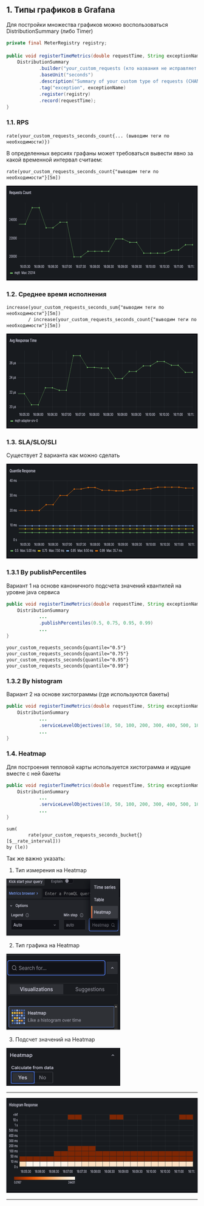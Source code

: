 ## **1. Типы графиков в Grafana**

Для постройки множества графиков можно воспользоваться DistributionSummary (либо Timer) 

```java
private final MeterRegistry registry;

public void registerTimeMetrics(double requestTime, String exceptionName) {
    DistributionSummary
            .builder("your_custom_requests (кто названия не исправляет на более осмысленные тому и оценку выше удв можно и не ставить (c) Jsonон Стетхем)")
            .baseUnit("seconds")
            .description("Summary of your custom type of requests (CHANGE ME PLEASE DON'T COPY PAST AT ALL")
            .tag("exception", exceptionName)
            .register(registry)
            .record(requestTime); 
}
```


### **1.1. RPS**

```text
rate(your_custom_requests_seconds_count{... (выводим теги по необходимости)})
```

В определенных версиях графаны может требоваться вывести явно за какой временной интервал считаем:

```text
rate(your_custom_requests_seconds_count{"выводим теги по необходимости"}[5m])
```

<img alt="rps" height="250" src="../img/rps.png" width="700"/>

### **1.2. Среднее время исполнения**

```text
increase(your_custom_requests_seconds_sum{"выводим теги по необходимости"}[5m]) 
        / increase(your_custom_requests_seconds_count{"выводим теги по необходимости"}[5m])
```

<img alt="avgtime" height="250" src="../img/avgtime.png" width="700"/>

### **1.3. SLA/SLO/SLI**

Существует 2 варианта как можно сделать

<img alt="sli" height="250" src="../img/sli.png" width="700"/>

### **1.3.1 By publishPercentiles**

Вариант 1 на основе каноничного подсчета значений квантилей на уровне java сервиса

```java
public void registerTimeMetrics(double requestTime, String exceptionName) {
    DistributionSummary
            ...
            .publishPercentiles(0.5, 0.75, 0.95, 0.99)
            ...
}
```

```text
your_custom_requests_seconds{quantile="0.5"}
your_custom_requests_seconds{quantile="0.75"}
your_custom_requests_seconds{quantile="0.95"}
your_custom_requests_seconds{quantile="0.99"}
```

### **1.3.2 By histogram**

Вариант 2 на основе хистограммы (где используются бакеты)

```java
public void registerTimeMetrics(double requestTime, String exceptionName) {
    DistributionSummary
            ...
            .serviceLevelObjectives(10, 50, 100, 200, 300, 400, 500, 1000, 10000)
            ...
}
```


### **1.4. Heatmap**

Для построения тепловой карты используется хистограмма и идущие вместе с ней бакеты

```java
public void registerTimeMetrics(double requestTime, String exceptionName) {
    DistributionSummary
            ...
            .serviceLevelObjectives(10, 50, 100, 200, 300, 400, 500, 1000, 10000)
            ...
}
```

```text
sum(
        rate(your_custom_requests_seconds_bucket{}
[$__rate_interval]))
by (le))
```

Так же важно указать:

1) Тип измерения на Heatmap

<img alt="format_heatmap" height="150" src="../img/heatmap/format_heatmap.png" width="300"/>

2) Тип графика на Heatmap

<img alt="graphic_heatmap" height="200" src="../img/heatmap/graphic_heatmap.png" width="300"/>

3) Подсчет значений на Heatmap

<img alt="calculate_heatmap" height="100" src="../img/heatmap/calculate_heatmap.png" width="300"/>

---


<img alt="heatmap" height="250" src="../img/heatmap/heatmap.png" width="700"/>

---

